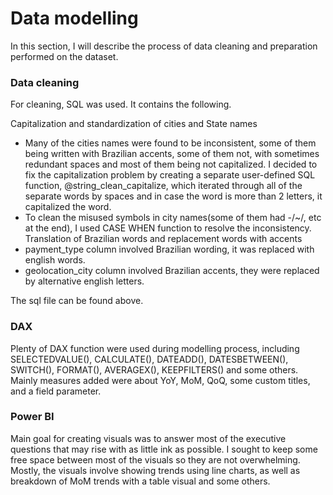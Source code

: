 # Data modelling
In this section, I will describe the process of data cleaning and preparation performed on the dataset.


### Data cleaning
For cleaning, SQL was used. It contains the following.

Capitalization and standardization of cities and State names
- Many of the cities names were found to be inconsistent, some of them being written with Brazilian accents, some of them not, with sometimes redundant spaces and most of them being not capitalized.
I decided to fix the capitalization problem by creating a separate user-defined SQL function, @string_clean_capitalize, which iterated through all of the separate words by spaces and in case the word is more than 2 letters, it capitalized the word.
- To clean the misused symbols in city names(some of them had -/~/, etc at the end), I used CASE WHEN function to resolve the inconsistency.
 Translation of Brazilian words and replacement words with accents
- payment_type column involved Brazilian wording, it was replaced with english words.
- geolocation_city column involved Brazilian accents, they were replaced by alternative english letters.

The sql file can be found above.

### DAX
Plenty of DAX function were used during modelling process, including SELECTEDVALUE(), CALCULATE(), DATEADD(), DATESBETWEEN(), SWITCH(), FORMAT(), AVERAGEX(), KEEPFILTERS() and some others. Mainly measures added were about YoY, MoM, QoQ, some custom titles, and a field parameter. 

### Power BI
Main goal for creating visuals was to answer most of the executive questions that may rise with as little ink as possible. I sought to keep some free space between most of the visuals so they are not overwhelming. Mostly, the visuals involve showing trends using line charts, as well as breakdown of MoM trends with a table visual and some others.
